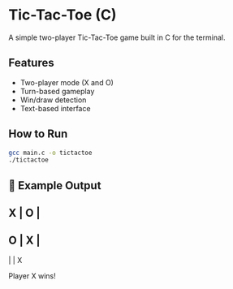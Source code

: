 # Tic-Tac-Toe (C)

A simple two-player Tic-Tac-Toe game built in C for the terminal.

## Features

- Two-player mode (X and O)
- Turn-based gameplay
- Win/draw detection
- Text-based interface

## How to Run

```bash
gcc main.c -o tictactoe
./tictactoe
```
## 📌 Example Output

X | O |  
---------
O | X |   
---------
  |   | X

Player X wins!
